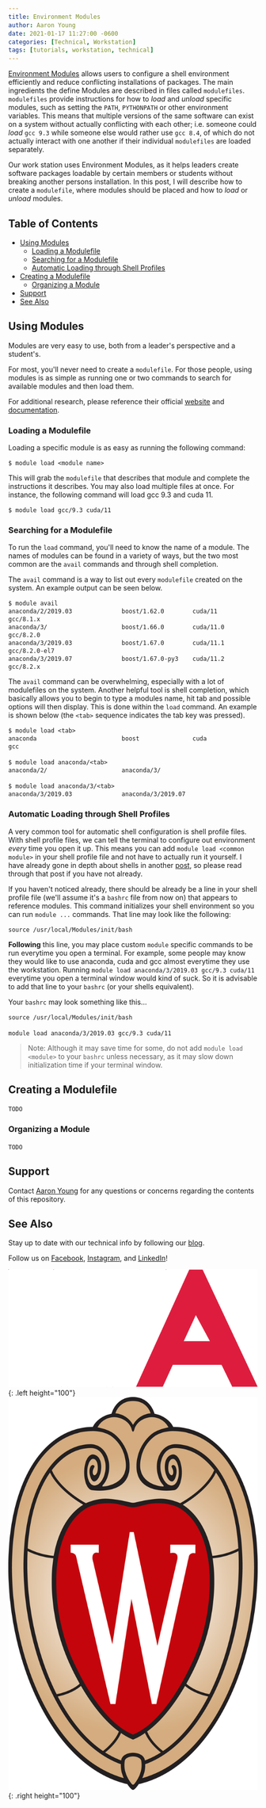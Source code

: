 ```yaml
---
title: Environment Modules
author: Aaron Young
date: 2021-01-17 11:27:00 -0600
categories: [Technical, Workstation]
tags: [tutorials, workstation, technical]
---
```


[Environment Modules](http://modules.sourceforge.net/) allows users to configure a shell environment efficiently and reduce conflicting installations of packages. The main ingredients the define Modules are described in files called `modulefiles`. `modulefiles` provide instructions for how to _load_ and _unload_ specific modules, such as setting the `PATH`, `PYTHONPATH` or other environment variables. This means that multiple versions of the same software can exist on a system without actually conflicting with each other; i.e. someone could _load_ `gcc 9.3` while someone else would rather use `gcc 8.4`, of which do not actually interact with one another if their individual `modulefiles` are loaded separately.

Our work station uses Environment Modules, as it helps leaders create software packages loadable by certain members or students without breaking another persons installation. In this post, I will describe how to create a `modulefile`, where modules should be placed and how to _load_ or _unload_ modules.

## Table of Contents
- [Using Modules](#using-modules)
	- [Loading a Modulefile](#loading-a-modulefile)
	- [Searching for a Modulefile](#searching-for-a-modulefile)
	- [Automatic Loading through Shell Profiles](#automatic-loading-through-shell-profiles)
- [Creating a Modulefile](#creating-a-modulefile)
	- [Organizing a Module](#organizing-a-module)
- [Support](#support)
- [See Also](#see-also)

## Using Modules

Modules are very easy to use, both from a leader's perspective and a student's. 

For most, you'll never need to create a `modulefile`. For those people, using modules is as simple as running one or two commands to search for available modules and then load them.

For additional research, please reference their official [website](http://modules.sourceforge.net/) and [documentation](https://modules.readthedocs.io/en/latest/). 

### Loading a Modulefile

Loading a specific module is as easy as running the following command:
```shell
$ module load <module name>
```

This will grab the `modulefile` that describes that module and complete the instructions it describes. You may also load multiple files at once. For instance, the following command will load gcc 9.3 and cuda 11.
```shell
$ module load gcc/9.3 cuda/11
```

### Searching for a Modulefile

To run the `load` command, you'll need to know the name of a module. The names of modules can be found in a variety of ways, but the two most common are the `avail` commands and through shell completion.

The `avail` command is a way to list out every `modulefile` created on the system. An example output can be seen below.
```shell
$ module avail
anaconda/2/2019.03              boost/1.62.0        cuda/11             gcc/8.1.x
anaconda/3/                     boost/1.66.0        cuda/11.0           gcc/8.2.0
anaconda/3/2019.03              boost/1.67.0        cuda/11.1           gcc/8.2.0-el7
anaconda/3/2019.07              boost/1.67.0-py3    cuda/11.2           gcc/8.2.x
```

The `avail` command can be overwhelming, especially with a lot of modulefiles on the system. Another helpful tool is shell completion, which basically allows you to begin to type a modules name, hit tab and possible options will then display. This is done within the `load` command. An example is shown below (the `<tab>` sequence indicates the tab key was pressed).
```shell
$ module load <tab>
anaconda              			boost        		cuda             	gcc

$ module load anaconda/<tab>
anaconda/2/              		anaconda/3/

$ module load anaconda/3/<tab>
anaconda/3/2019.03		 		anaconda/3/2019.07
```

### Automatic Loading through Shell Profiles

A very common tool for automatic shell configuration is shell profile files. With shell profile files, we can tell the terminal to configure out environment _every_ time you open it up. This means you can add `module load <common module>` in your shell profile file and not have to actually run it yourself. I have already gone in depth about shells in another [post](/posts/shells), so please read through that post if you have not already.

If you haven't noticed already, there should be already be a line in your shell profile file (we'll assume it's a `bashrc` file from now on) that appears to reference modules. This command initializes your shell environment so you can run `module ...` commands. That line may look like the following:
```shell
source /usr/local/Modules/init/bash
```

**Following** this line, you may place custom `module` specific commands to be run everytime you open a terminal. For example, some people may know they would like to use anaconda, cuda and gcc almost everytime they use the workstation. Running `module load anaconda/3/2019.03 gcc/9.3 cuda/11` everytime you open a terminal window would kind of suck. So it is advisable to add that line to your `bashrc` (or your shells equivalent).

Your `bashrc` may look something like this...
```shell
source /usr/local/Modules/init/bash

module load anaconda/3/2019.03 gcc/9.3 cuda/11
```

> Note: Although it may save time for some, do not add `module load <module>` to your `bashrc` unless necessary, as it may slow down initialization time if your terminal window.

## Creating a Modulefile

`TODO`

### Organizing a Module

`TODO`

## Support

Contact [Aaron Young](mailto:aryoung5@wisc.edu) for any questions or concerns regarding the contents of this repository.

## See Also

Stay up to date with our technical info by following our [blog](https://www.wisconsinautonomous.org/blog).

Follow us on [Facebook](https://www.facebook.com/wisconsinautonomous/), [Instagram](https://www.instagram.com/wisconsinautonomous/), and [LinkedIn](https://www.linkedin.com/company/wisconsin-autonomous/about/)!

![WA Logo](/assets/img/logos/wa-white.png){: .left height="100"}
![Wisconsin Crest](/assets/img/logos/uw-crest.png){: .right height="100"}